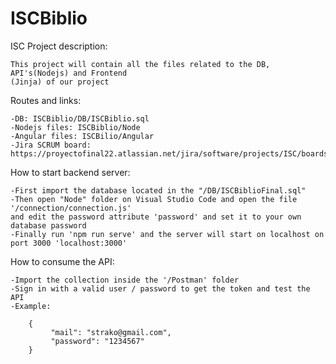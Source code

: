 # ISCBiblio
  ISC Project description:
  
    This project will contain all the files related to the DB, API's(Nodejs) and Frontend 
    (Jinja) of our project
    
  Routes and links:
  
    -DB: ISCBiblio/DB/ISCBiblio.sql
    -Nodejs files: ISCBiblio/Node
    -Angular files: ISCBilio/Angular
    -Jira SCRUM board: https://proyectofinal22.atlassian.net/jira/software/projects/ISC/boards/2
    
  How to start backend server:
  
    -First import the database located in the "/DB/ISCBiblioFinal.sql"
    -Then open "Node" folder on Visual Studio Code and open the file '/connection/connection.js' 
    and edit the password attribute 'password' and set it to your own database password
    -Finally run 'npm run serve' and the server will start on localhost on port 3000 'localhost:3000'

  How to consume the API:

    -Import the collection inside the '/Postman' folder 
    -Sign in with a valid user / password to get the token and test the API
    -Example:
    
    	{
    	     "mail": "strako@gmail.com",
    	     "password": "1234567"
    	}
